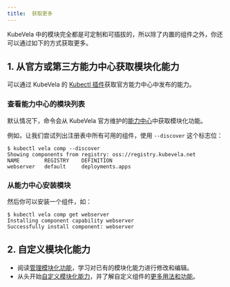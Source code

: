 ```yaml
---
title:  获取更多
---
```


KubeVela 中的模块完全都是可定制和可插拔的，所以除了内置的组件之外，你还可以通过如下的方式获取更多。

## 1. 从官方或第三方能力中心获取模块化能力

可以通过 KubeVela 的 [Kubectl 插件](../../../developers/references/kubectl-plugin#install-kubectl-vela-plugin)获取官方能力中心中发布的能力。

### 查看能力中心的模块列表

默认情况下，命令会从 KubeVela 官方维护的[能力中心](https://registry.kubevela.net)中获取模块化功能。

例如，让我们尝试列出注册表中所有可用的组件，使用 `--discover` 这个标志位：

```shell
$ kubectl vela comp --discover
Showing components from registry: oss://registry.kubevela.net
NAME     	REGISTRY	DEFINITION      
webserver	default 	deployments.apps
```

### 从能力中心安装模块

然后你可以安装一个组件，如：

```shell
$ kubectl vela comp get webserver
Installing component capability webserver
Successfully install component: webserver                                                                                             
```

## 2. 自定义模块化能力

* 阅读[管理模块化功能](../../cue/definition-edit)，学习对已有的模块化能力进行修改和编辑。
* 从头开始[自定义模块化能力](../../cue/advanced)，并了解自定义组件的[更多用法和功能](../custom-component)。